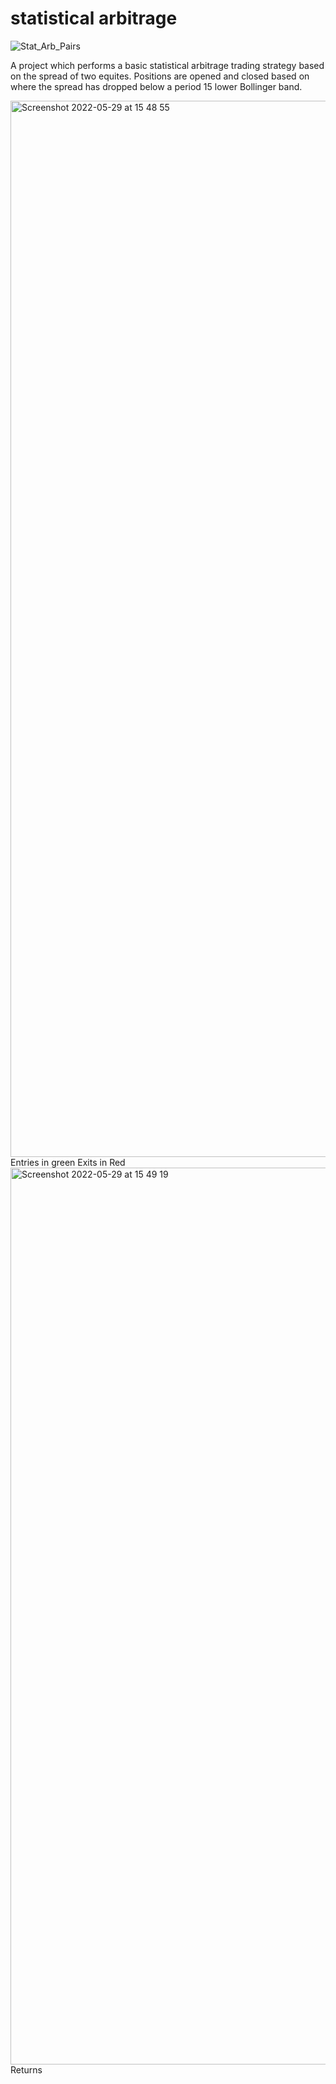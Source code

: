 # statistical arbitrage


![Stat_Arb_Pairs](https://user-images.githubusercontent.com/87500491/170875430-93343cd6-2a86-4ff1-a2ba-e7ff5028b299.png)


A project which performs a basic statistical arbitrage trading strategy based on the spread of two equites. Positions are opened and closed based on where the spread has dropped below a period 15 lower Bollinger band.

<img width="1690" alt="Screenshot 2022-05-29 at 15 48 55" src="https://user-images.githubusercontent.com/87500491/170875574-80059280-9225-4d90-9a27-03068287e5a7.png">
Entries in green
Exits in Red

<img width="1435" alt="Screenshot 2022-05-29 at 15 49 19" src="https://user-images.githubusercontent.com/87500491/170875590-ea776645-111d-4806-b7c9-4540abfd08cc.png">
Returns
